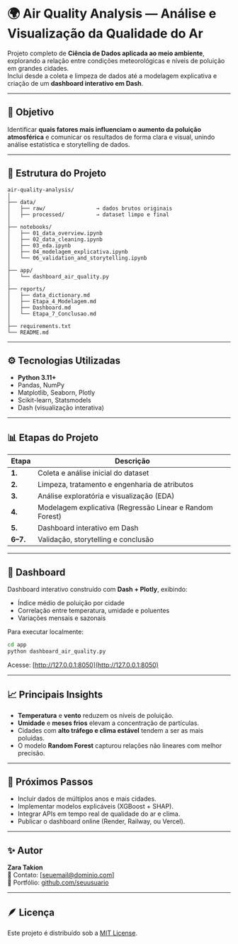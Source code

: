 # 🌍 Air Quality Analysis — Análise e Visualização da Qualidade do Ar

Projeto completo de **Ciência de Dados aplicada ao meio ambiente**, explorando a relação entre condições meteorológicas e níveis de poluição em grandes cidades.  
Inclui desde a coleta e limpeza de dados até a modelagem explicativa e criação de um **dashboard interativo em Dash**.

---

## 🎯 Objetivo
Identificar **quais fatores mais influenciam o aumento da poluição atmosférica** e comunicar os resultados de forma clara e visual, unindo análise estatística e storytelling de dados.

---

## 🧱 Estrutura do Projeto
```
air-quality-analysis/
│
├── data/
│   ├── raw/                → dados brutos originais
│   ├── processed/          → dataset limpo e final
│
├── notebooks/
│   ├── 01_data_overview.ipynb
│   ├── 02_data_cleaning.ipynb
│   ├── 03_eda.ipynb
│   ├── 04_modelagem_explicativa.ipynb
│   └── 06_validation_and_storytelling.ipynb
│
├── app/
│   └── dashboard_air_quality.py
│
├── reports/
│   ├── data_dictionary.md
│   ├── Etapa_4_Modelagem.md
│   ├── Dashboard.md
│   └── Etapa_7_Conclusao.md
│
├── requirements.txt
└── README.md
```

---

## ⚙️ Tecnologias Utilizadas
- **Python 3.11+**
- Pandas, NumPy  
- Matplotlib, Seaborn, Plotly  
- Scikit-learn, Statsmodels  
- Dash (visualização interativa)

---

## 📊 Etapas do Projeto
| Etapa | Descrição |
|-------|------------|
| **1.** | Coleta e análise inicial do dataset |
| **2.** | Limpeza, tratamento e engenharia de atributos |
| **3.** | Análise exploratória e visualização (EDA) |
| **4.** | Modelagem explicativa (Regressão Linear e Random Forest) |
| **5.** | Dashboard interativo em Dash |
| **6–7.** | Validação, storytelling e conclusão |

---

## 🎨 Dashboard
Dashboard interativo construído com **Dash + Plotly**, exibindo:
- Índice médio de poluição por cidade  
- Correlação entre temperatura, umidade e poluentes  
- Variações mensais e sazonais  

Para executar localmente:
```bash
cd app
python dashboard_air_quality.py
```
Acesse: [http://127.0.0.1:8050](http://127.0.0.1:8050)

---

## 📈 Principais Insights
- **Temperatura** e **vento** reduzem os níveis de poluição.  
- **Umidade** e **meses frios** elevam a concentração de partículas.  
- Cidades com **alto tráfego e clima estável** tendem a ser as mais poluídas.  
- O modelo **Random Forest** capturou relações não lineares com melhor precisão.

---

## 🚀 Próximos Passos
- Incluir dados de múltiplos anos e mais cidades.  
- Implementar modelos explicáveis (XGBoost + SHAP).  
- Integrar APIs em tempo real de qualidade do ar e clima.  
- Publicar o dashboard online (Render, Railway, ou Vercel).

---

## ✨ Autor
**Zara Takion**  
📧 Contato: [seuemail@dominio.com]  
🔗 Portfólio: [github.com/seuusuario](https://github.com/seuusuario)

---

## 🪶 Licença
Este projeto é distribuído sob a [MIT License](LICENSE).
